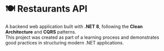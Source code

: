 # 🍽️ Restaurants API

A backend web application built with **.NET 8**, following the **Clean Architecture** and **CQRS** patterns.  
This project was created as part of a learning process and demonstrates good practices in structuring modern .NET applications.
